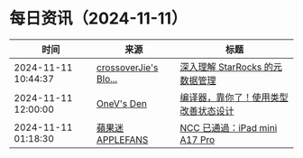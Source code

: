 ﻿# 每日资讯（2024-11-11）

|时间|来源|标题|
|---|---|---|
|2024-11-11 10:44:37|[crossoverJie's Blo...](https://crossoverjie.top/atom.xml)|[深入理解 StarRocks 的元数据管理](http://crossoverjie.top/2024/11/11/ob/StarRocks-meta/)|
|2024-11-11 12:00:00|[OneV's Den](http://onevcat.com/atom.xml)|[编译器，靠你了！使用类型改善状态设计](https://onevcat.com/2024/11/type-as-state/)|
|2024-11-11 01:18:30|[蘋果迷 APPLEFANS](https://applefans.today/feed/)|[NCC 已通過：iPad mini A17 Pro](https://applefans.today/2024-11-ncc-ipad-mini-a17-pro/)|
